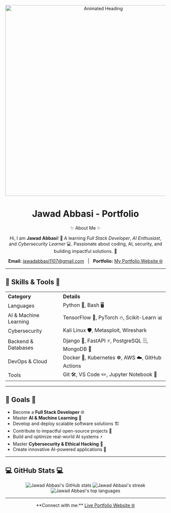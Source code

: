<!-- README.md -->

<p align="center">
  <!-- Yahan apna animated GIF rakhna hai. 
       GIF ka naam 'animated.gif' rakh lo aur 'assets' folder mein upload karo. -->
  <img src="assets/animated.gif" alt="Animated Heading" width="600px" />
</p>

<h1 align="center">Jawad Abbasi - Portfolio</h1>

<p align="center">
  ✨ About Me ✨  
</p>
<p align="center">
  Hi, I am <strong>Jawad Abbasi</strong>! 🚀  
  A learning <em>Full Stack Developer</em>, <em>AI Enthusiast</em>, and <em>Cybersecurity Learner</em> 💻.  
  Passionate about coding, AI, security, and building impactful solutions. 🌟
</p>

<p align="center">
  <strong>Email:</strong> <a href="mailto:jawadabbasi1107@gmail.com">jawadabbasi1107@gmail.com</a> &nbsp;&nbsp;|&nbsp;&nbsp;
  <strong>Portfolio:</strong> <a href="https://jawadabbasi14.github.io/portfolio/">My Portfolio Website 🌐</a>
</p>

---

## 🌟 Skills & Tools 🌟

<table>
  <tr>
    <th align="left">Category</th>
    <th align="left">Details</th>
  </tr>
  <tr>
    <td>Languages</td>
    <td>Python 🐍, Bash 🖥️</td>
  </tr>
  <tr>
    <td>AI & Machine Learning</td>
    <td>TensorFlow 🔬, PyTorch 🔥, Scikit-Learn 📊</td>
  </tr>
  <tr>
    <td>Cybersecurity</td>
    <td>Kali Linux 🛡️, Metasploit, Wireshark</td>
  </tr>
  <tr>
    <td>Backend & Databases</td>
    <td>Django 🍃, FastAPI ⚡, PostgreSQL 🗄️, MongoDB 🍃</td>
  </tr>
  <tr>
    <td>DevOps & Cloud</td>
    <td>Docker 🐳, Kubernetes ☸️, AWS ☁️, GitHub Actions</td>
  </tr>
  <tr>
    <td>Tools</td>
    <td>Git 🛠️, VS Code ✏️, Jupyter Notebook 📒</td>
  </tr>
</table>

---

## 🚀 Goals 🚀

- Become a **Full Stack Developer** 🌐  
- Master **AI & Machine Learning** 🤖  
- Develop and deploy scalable software solutions 🏗️  
- Contribute to impactful open-source projects 🌟  
- Build and optimize real-world AI systems ⚡  
- Master **Cybersecurity & Ethical Hacking** 🔐  
- Create innovative AI-powered applications 🚀  

---

## 💻 GitHub Stats 💻

<p align="center">
  <img src="https://github-readme-stats.vercel.app/api?username=JawadAbbasi14&show_icons=true&theme=radical" alt="Jawad Abbasi's GitHub stats" />  
  <img src="https://github-readme-streak-stats.herokuapp.com/?user=JawadAbbasi14&theme=radical" alt="Jawad Abbasi's streak" />  
  <img src="https://github-readme-stats.vercel.app/api/top-langs/?username=JawadAbbasi14&layout=compact&theme=radical" alt="Jawad Abbasi's top languages" />
</p>

---

<div align="center">
  **Connect with me:**  
  <a href="https://jawadabbasi14.github.io/portfolio/">Live Portfolio Website 🌐</a>  
</div>

